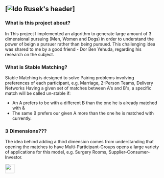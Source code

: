 ## [![Ido Rusek's header](https://https://github.com/iRusek/3DStableMatch/blob/master/images/Explanation.PNG)]

### What is this project about?
In This project I implemented an algorithm to generate large amount of 3 dimensional pursuing (Men, Women and Dogs) in order to understand the power of beign a pursuer rather than being pursued.
This challenging idea was shared to me by a good friend - Dor Ben Yehuda, regarding his research on the subject.

### What is Stable Matching?
Stable Matching is designed to solve Pairing problems involving preferences of each participant, e.g. Marriage, 2-Person Teams, Delivery Networks
Having a given set of matches between A's and B's, a specific match will be called un-stable if:
* An A prefers to be with a different B than the one he is already matched with
&
* The same B prefers our given A more than the one he is matched with currently.

### 3 Dimensions???
The idea behind adding a third dimension comes from understanding that opening the matches to have Multi-Participant-Groups opens a large variety of applications for this model, e.g. Surgery Rooms, Supplier-Consumer-Investor.

<a href="https://www.linkedin.com/in/ido-rusek/"><img height="30" src="https://https://github.com/iRusek/3DStableMatch/blob/master/images/Linkedin.png?raw=true"></a>
</p>